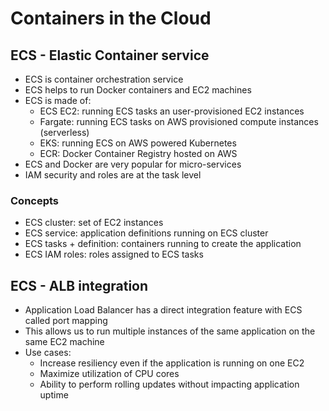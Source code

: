 # Containers in the Cloud

## ECS - Elastic Container service

- ECS is container orchestration service
- ECS helps to run Docker containers and EC2 machines
- ECS is made of:
    - ECS EC2: running ECS tasks an user-provisioned EC2 instances
    - Fargate: running ECS tasks on AWS provisioned compute instances (serverless)
    - EKS: running ECS on AWS powered Kubernetes
    - ECR: Docker Container Registry hosted on AWS
- ECS and Docker are very popular for micro-services
- IAM security and roles are at the task level

### Concepts

- ECS cluster: set of EC2 instances
- ECS service: application definitions running on ECS cluster
- ECS tasks + definition: containers running to create the application
- ECS IAM roles: roles assigned to ECS tasks

## ECS - ALB integration

- Application Load Balancer has a direct integration feature with ECS called port mapping
- This allows us to run multiple instances of the same application on the same EC2 machine
- Use cases:
    - Increase resiliency even if the application is running on one EC2
    - Maximize utilization of CPU cores
    - Ability to perform rolling updates without impacting application uptime


